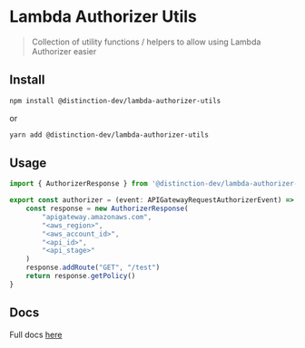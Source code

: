 # Lambda Authorizer Utils

> Collection of utility functions / helpers to allow using Lambda Authorizer easier

## Install

```bash
npm install @distinction-dev/lambda-authorizer-utils
```

or

```bash
yarn add @distinction-dev/lambda-authorizer-utils
```

## Usage

```ts
import { AuthorizerResponse } from '@distinction-dev/lambda-authorizer-utils';

export const authorizer = (event: APIGatewayRequestAuthorizerEvent) => {
    const response = new AuthorizerResponse(
        "apigateway.amazonaws.com",
        "<aws_region>",
        "<aws_account_id>",
        "<api_id>",
        "<api_stage>"
    )
    response.addRoute("GET", "/test")
    return response.getPolicy()
}

```

## Docs

Full docs [here](https://distinction-dev.github.io/lambda-authorizer-utils)

